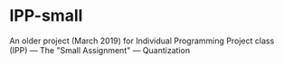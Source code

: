 # IPP-small
An older project (March 2019) for Individual Programming Project class (IPP) — The "Small Assignment" — Quantization 
